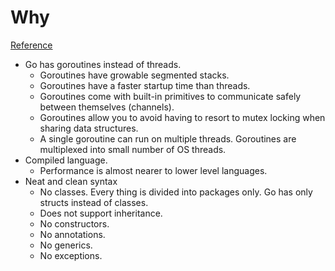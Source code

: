 # Why

[Reference](https://medium.com/@kevalpatel2106/why-should-you-learn-go-f607681fad65)

* Go has goroutines instead of threads.
  * Goroutines have growable segmented stacks.
  * Goroutines have a faster startup time than threads.
  * Goroutines come with built-in primitives to communicate safely between themselves \(channels\).
  * Goroutines allow you to avoid having to resort to mutex locking when sharing data structures.
  * A single goroutine can run on multiple threads. Goroutines are multiplexed into small number of OS threads.
* Compiled language.
  * Performance is almost nearer to lower level languages.
* Neat and clean syntax
  * No classes. Every thing is divided into packages only. Go has only structs instead of classes.
  * Does not support inheritance.
  * No constructors.
  * No annotations.
  * No generics.
  * No exceptions.



